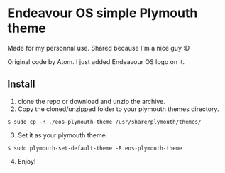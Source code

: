 # Endeavour OS simple Plymouth theme

Made for my personnal use. Shared because I'm a nice guy :D

Original code by Atom. I just added Endeavour OS logo on it.

## Install

1. clone the repo or download and unzip the archive.
2. Copy the cloned/unzipped folder to your plymouth themes directory.
```
$ sudo cp -R ./eos-plymouth-theme /usr/share/plymouth/themes/
```
3. Set it as your plymouth theme.
```
$ sudo plymouth-set-default-theme -R eos-plymouth-theme
```
4. Enjoy!
